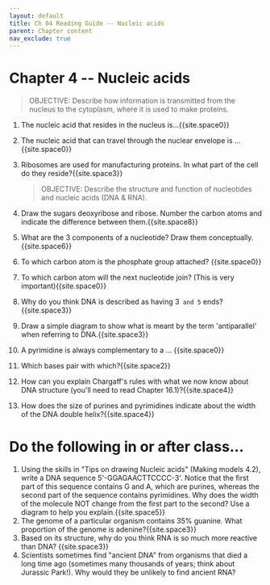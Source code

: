 ```yaml
---
layout: default
title: Ch 04 Reading Guide -- Nucleic acids
parent: Chapter content
nav_exclude: true
---
```


# Chapter 4 -- Nucleic acids

> OBJECTIVE: Describe how information is transmitted from the nucleus to the cytoplasm, where it is used to make proteins.

1. The nucleic acid that resides in the nucleus is...{{site.space0}}
2. The nucleic acid that can travel through the nuclear envelope is ... {{site.space0}}
3. Ribosomes are used for manufacturing proteins. In what part of the cell do they reside?{{site.space3}}  

    > OBJECTIVE: Describe the structure and function of nucleotides and nucleic acids (DNA & RNA).

1. Draw the sugars deoxyribose and ribose. Number the carbon atoms and indicate the difference between them.{{site.space8}}
2. What are the 3 components of a nucleotide? Draw them conceptually.{{site.space6}}
3. To which carbon atom is the phosphate group attached?  {{site.space0}}
4. To which carbon atom will the next nucleotide join? (This is very important){{site.space0}}
5. Why do you think DNA is described as having 3` and 5` ends?{{site.space3}}
6. Draw a simple diagram to show what is meant by the term 'antiparallel' when referring to DNA.{{site.space3}}
7. A pyrimidine is always complementary to a ... {{site.space0}}
8. Which bases pair with which?{{site.space2}}
9. How can you explain Chargaff's rules with what we now know about DNA structure (you'll need to read Chapter 16.1)?{{site.space4}}
10. How does the size of purines and pyrimidines indicate about the width of the DNA double helix?{{site.space4}}

# Do the following in or after class...

1. Using the skills in "Tips on drawing Nucleic acids" (Making models 4.2), write a DNA sequence 5'-GGAGAACTTCCCC-3'. Notice that the first part of this sequence contains G and A, which are purines, whereas the second part of the sequence contains pyrimidines. Why does the width of the molecule NOT change from the first part to the second? Use a diagram to help you explain.{{site.space5}}
1. The genome of a particular organism contains 35% guanine. What proportion of the genome is adenine?{{site.space3}}
1. Based on its structure, why do you think RNA is so much more reactive than DNA? {{site.space3}}
1. Scientists sometimes find "ancient DNA" from organisms that died a long time ago (sometimes many thousands of years; think about Jurassic Park!). Why would they be unlikely to find ancient RNA?
